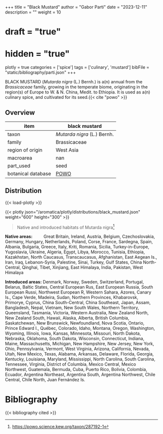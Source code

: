+++
title = "Black Mustard"
author = "Gabor Parti"
date = "2023-12-11"
description = ""
weight = 10
# draft = "true"
# hidden = "true"
plotly = true
categories = ['spice']
tags = ['culinary', 'mustard']
bibFile = "static/bibliography/parti.json"
+++

 [<i class="fab fa-wikipedia-w"></i>](https://en.wikipedia.org/wiki/Rhamphospermum_nigrum)

<center>



</center>

BLACK MUSTARD (*Mutarda nigra* (L.) Bernh.) is a(n) annual from the *Brassicaceae* family, growing in the temperate biome, originating in the region(s) of Europe to W. & N. China, Medit. to Ethiopia. It is used as a(n) culinary spice, and cultivated for its seed.{{< cite "powo" >}}

## Overview

|       item       |                   black mustard                   |
|------------------|---------------------------------------------------|
|       taxon      |            *Mutarda nigra* (L.) Bernh.            |
|      family      |                    Brassicaceae                   |
| region of origin |                     West Asia                     |
|     macroarea    |                        nan                        |
|     part_used    |                        seed                       |
|botanical database|[POWO](https://powo.science.kew.org/taxon/287192-1)|



## Distribution

{{< load-plotly >}}

{{< plotly json="/aromatica/plotly/distributions/black_mustard.json" weight="600" height="300" >}}

>Native and introduced habitats of Mutarda nigra[^powo]

[^powo]: https://powo.science.kew.org/taxon/287192-1

<p style="text-align:left;">

**Native areas:** &ensp; &ensp; &ensp; Great Britain, Ireland, Austria, Belgium, Czechoslovakia, Germany, Hungary, Netherlands, Poland, Corse, France, Sardegna, Spain, Albania, Bulgaria, Greece, Italy, Kriti, Romania, Sicilia, Turkey-in-Europe, Yugoslavia, Ukraine, Algeria, Egypt, Libya, Morocco, Tunisia, Ethiopia, Kazakhstan, North Caucasus, Transcaucasus, Afghanistan, East Aegean Is., Iran, Iraq, Lebanon-Syria, Palestine, Sinai, Turkey, Gulf States, China North-Central, Qinghai, Tibet, Xinjiang, East Himalaya, India, Pakistan, West Himalaya

**Introduced areas:** Denmark, Norway, Sweden, Switzerland, Portugal, Belarus, Baltic States, Central European Rus, East European Russia, South European Russi, Northwest European R, Western Sahara, Azores, Canary Is., Cape Verde, Madeira, Sudan, Northern Provinces, Khabarovsk, Primorye, Cyprus, China South-Central, China Southeast, Japan, Assam, Bangladesh, Nepal, Vietnam, New South Wales, Northern Territory, Queensland, Tasmania, Victoria, Western Australia, New Zealand North, New Zealand South, Hawaii, Alaska, Alberta, British Columbia, Saskatchewan, New Brunswick, Newfoundland, Nova Scotia, Ontario, Prince Edward I., Québec, Colorado, Idaho, Montana, Oregon, Washington, Wyoming, Illinois, Iowa, Kansas, Minnesota, Missouri, North Dakota, Nebraska, Oklahoma, South Dakota, Wisconsin, Connecticut, Indiana, Maine, Massachusetts, Michigan, New Hampshire, New Jersey, New York, Ohio, Pennsylvania, Vermont, West Virginia, Arizona, California, Nevada, Utah, New Mexico, Texas, Alabama, Arkansas, Delaware, Florida, Georgia, Kentucky, Louisiana, Maryland, Mississippi, North Carolina, South Carolina, Tennessee, Virginia, District of Columbia, Mexico Central, Mexico Northwest, Guatemala, Bermuda, Cuba, Puerto Rico, Bolivia, Colombia, Ecuador, Argentina Northeast, Argentina South, Argentina Northwest, Chile Central, Chile North, Juan Fernández Is.

</p>



# Bibliography

{{< bibliography cited >}}


